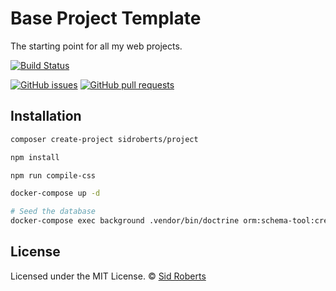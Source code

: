 # Base Project Template

The starting point for all my web projects.



[![Build Status](https://img.shields.io/travis/SidRoberts/project/master.svg?style=for-the-badge)](https://travis-ci.org/SidRoberts/project)

[![GitHub issues](https://img.shields.io/github/issues-raw/SidRoberts/project.svg?style=for-the-badge)](https://github.com/SidRoberts/project/issues)
[![GitHub pull requests](https://img.shields.io/github/issues-pr-raw/SidRoberts/project.svg?style=for-the-badge)](https://github.com/SidRoberts/project/pulls)



## Installation

```bash
composer create-project sidroberts/project

npm install

npm run compile-css

docker-compose up -d

# Seed the database
docker-compose exec background .vendor/bin/doctrine orm:schema-tool:create
```



## License

Licensed under the MIT License.
© [Sid Roberts](https://github.com/SidRoberts)
